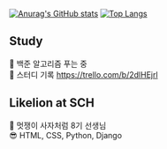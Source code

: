 [![Anurag's GitHub stats](https://github-readme-stats.vercel.app/api?username=g0709-19&theme=radical&locale=kr)](https://github.com/anuraghazra/github-readme-stats)
[![Top Langs](https://github-readme-stats.vercel.app/api/top-langs/?username=g0709-19&layout=compact&locale=kr)](https://github.com/anuraghazra/github-readme-stats)

## Study
📖 백준 알고리즘 푸는 중  
👬 스터디 기록 https://trello.com/b/2dlHEjrl

## Likelion at SCH
🦁 멋쟁이 사자처럼 8기 선생님  
😎 HTML, CSS, Python, Django  

